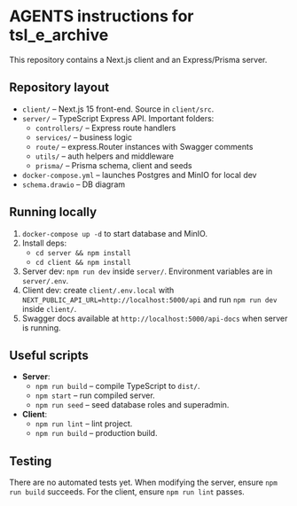# AGENTS instructions for tsl_e_archive

This repository contains a Next.js client and an Express/Prisma server.

## Repository layout
- `client/` – Next.js 15 front-end. Source in `client/src`.
- `server/` – TypeScript Express API. Important folders:
  - `controllers/` – Express route handlers
  - `services/` – business logic
  - `route/` – express.Router instances with Swagger comments
  - `utils/` – auth helpers and middleware
  - `prisma/` – Prisma schema, client and seeds
- `docker-compose.yml` – launches Postgres and MinIO for local dev
- `schema.drawio` – DB diagram

## Running locally
1. `docker-compose up -d` to start database and MinIO.
2. Install deps:
   - `cd server && npm install`
   - `cd client && npm install`
3. Server dev: `npm run dev` inside `server/`. Environment variables are in `server/.env`.
4. Client dev: create `client/.env.local` with `NEXT_PUBLIC_API_URL=http://localhost:5000/api` and run `npm run dev` inside `client/`.
5. Swagger docs available at `http://localhost:5000/api-docs` when server is running.

## Useful scripts
- **Server**:
  - `npm run build` – compile TypeScript to `dist/`.
  - `npm start` – run compiled server.
  - `npm run seed` – seed database roles and superadmin.
- **Client**:
  - `npm run lint` – lint project.
  - `npm run build` – production build.

## Testing
There are no automated tests yet. When modifying the server, ensure `npm run build` succeeds. For the client, ensure `npm run lint` passes.

